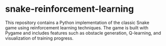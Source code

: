 # snake-reinforcement-learning
This repository contains a Python implementation of the classic Snake game using reinforcement learning techniques. The game is built with Pygame and includes features such as obstacle generation, Q-learning, and visualization of training progress.
